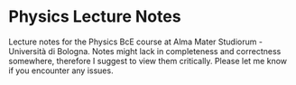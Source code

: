 # Physics Lecture Notes

Lecture notes for the Physics BcE course at Alma Mater Studiorum - Università di Bologna.
Notes might lack in completeness and correctness somewhere, therefore I suggest to view them critically.
Please let me know if you encounter any issues.
